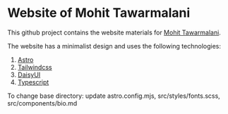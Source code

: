 # Website of Mohit Tawarmalani

This github project contains the website materials for [Mohit Tawarmalani](https://www.mohit.prof). 

The website has a minimalist design and uses the following technologies:

1. [Astro](https://astro.build/) 
1. [Tailwindcss](https://tailwindcss.com/) 
1. [DaisyUI](https://daisyui.com/)
1. [Typescript](https://www.typescriptlang.org/)

To change base directory: update astro.config.mjs, src/styles/fonts.scss, src/components/bio.md

